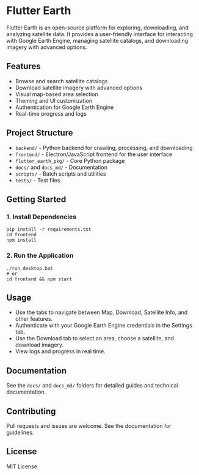 # Flutter Earth

Flutter Earth is an open-source platform for exploring, downloading, and analyzing satellite data. It provides a user-friendly interface for interacting with Google Earth Engine, managing satellite catalogs, and downloading imagery with advanced options.

## Features
- Browse and search satellite catalogs
- Download satellite imagery with advanced options
- Visual map-based area selection
- Theming and UI customization
- Authentication for Google Earth Engine
- Real-time progress and logs

## Project Structure
- `backend/` - Python backend for crawling, processing, and downloading
- `frontend/` - Electron/JavaScript frontend for the user interface
- `flutter_earth_pkg/` - Core Python package
- `docs/` and `docs_md/` - Documentation
- `scripts/` - Batch scripts and utilities
- `tests/` - Test files

## Getting Started

### 1. Install Dependencies

```
pip install -r requirements.txt
cd frontend
npm install
```

### 2. Run the Application

```
./run_desktop.bat
# or
cd frontend && npm start
```

## Usage
- Use the tabs to navigate between Map, Download, Satellite Info, and other features.
- Authenticate with your Google Earth Engine credentials in the Settings tab.
- Use the Download tab to select an area, choose a satellite, and download imagery.
- View logs and progress in real time.

## Documentation
See the `docs/` and `docs_md/` folders for detailed guides and technical documentation.

## Contributing
Pull requests and issues are welcome. See the documentation for guidelines.

## License
MIT License 
